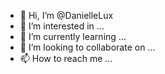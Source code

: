 - 👋 Hi, I’m @DanielleLux
- 👀 I’m interested in ...
- 🌱 I’m currently learning ...
- 💞️ I’m looking to collaborate on ...
- 📫 How to reach me ...

<!---
DanielleLux/DanielleLux is a ✨ special ✨ repository because its `README.md` (this file) appears on your GitHub profile.
You can click the Preview link to take a look at your changes.
--->

